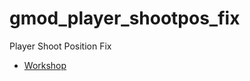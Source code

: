 # gmod_player_shootpos_fix
Player Shoot Position Fix
- [Workshop](https://steamcommunity.com/sharedfiles/filedetails/?id=2917330757)
